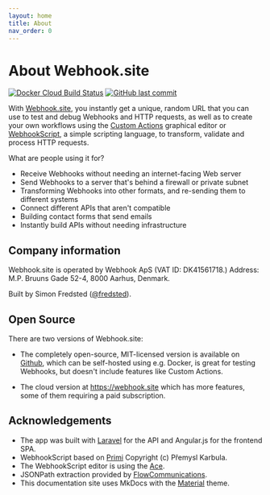 ```yaml
---
layout: home
title: About
nav_order: 0
---
```


# About Webhook.site

[![Docker Cloud Build Status](https://img.shields.io/docker/cloud/build/fredsted/webhook.site.svg)](https://hub.docker.com/r/fredsted/webhook.site)
[![GitHub last commit](https://img.shields.io/github/last-commit/fredsted/webhook.site.svg)](https://github.com/fredsted/webhook.site/commits/master)

With [Webhook.site](https://webhook.site), you instantly get a unique, random URL that you can use to test and debug Webhooks and HTTP requests, as well as to create your own workflows using the [Custom Actions](/custom-actions.html) graphical editor or [WebhookScript](/webhookscript.html), a simple scripting language, to transform, validate and process HTTP requests. 

What are people using it for?

* Receive Webhooks without needing an internet-facing Web server
* Send Webhooks to a server that's behind a firewall or private subnet
* Transforming Webhooks into other formats, and re-sending them to different systems
* Connect different APIs that aren't compatible
* Building contact forms that send emails
* Instantly build APIs without needing infrastructure

## Company information

Webhook.site is operated by Webhook ApS (VAT ID: DK41561718.) Address: M.P. Bruuns Gade 52-4, 8000 Aarhus, Denmark.

Built by Simon Fredsted ([@fredsted](https://twitter.com/fredsted)).

## Open Source

There are two versions of Webhook.site: 

* The completely open-source, MIT-licensed version is available on [Github](https://github.com/fredsted/webhook.site), which can be self-hosted using e.g. Docker, is great for testing Webhooks, but doesn't include features like Custom Actions.

* The cloud version at https://webhook.site which has more features, some of them requiring a paid subscription.

## Acknowledgements

* The app was built with [Laravel](https://laravel.com) for the API and Angular.js for the frontend SPA. 
* WebhookScript based on [Primi](https://github.com/smuuf/primi) Copyright (c) Přemysl Karbula. 
* The WebhookScript editor is using the [Ace](https://ace.c9.io). 
* JSONPath extraction provided by [FlowCommunications](https://github.com/FlowCommunications/JSONPath). 
* This documentation site uses MkDocs with the [Material](https://squidfunk.github.io/mkdocs-material/) theme.